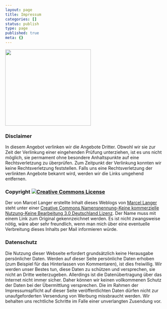 ```yaml
---
layout: page
title: Impressum
categories: []
status: publish
type: page
published: true
meta: {}
---
```


<img class="aligncenter size-full wp-image-29" title="impressum" src="/images/impressum.png" alt="" width="273" height="244" />

### Disclaimer

In diesem Angebot verlinken wir die Angebote Dritter. Obwohl wir sie zur Zeit der Verlinkung einer eingehenden Prüfung unterziehen, ist es uns nicht möglich, sie permament ohne besondere Anhaltspunkte auf eine Rechtsverletzung zu überprüfen. Zum Zeitpunkt der Verlinkung konnten wir keine Rechtsverletzung feststellen. Falls uns eine Rechtsverletzung der verlinkten Angebote bekannt wird, werden wir die Links umgehend entfernen.

### Copyright <a rel="license" href="http://creativecommons.org/licenses/by-nc-nd/3.0/de/"><img alt="Creative Commons License" src="http://i.creativecommons.org/l/by-nc-nd/3.0/de/88x31.png"/></a><br />

Der von Marcel Langer erstellte Inhalt dieses <span xmlns:dc="http://purl.org/dc/elements/1.1/" href="http://purl.org/dc/dcmitype/Text" rel="dc:type">Weblogs</span> von <a xmlns:cc="http://creativecommons.org/ns#" href="http://lumenlog.com/" property="cc:attributionName\" rel="cc:attributionURL\">Marcel Langer</a> steht unter einer <a rel="license\" href="http://creativecommons.org/licenses/by-nc-nd/3.0/de/">Creative Commons Namensnennung-Keine kommerzielle Nutzung-Keine Bearbeitung 3.0 Deutschland Lizenz</a>. Der Name muss mit einem Link zum Original gekennzeichnet werden. Es ist nicht zwangsweise nötig, wäre aber sehr freundlich, wenn man mich über eine eventuelle Verbreitung dieses Inhalts per Mail informieren würde.

### Datenschutz

Die Nutzung dieser Webseite erfordert grundsätzlich keine Herausgabe persönlicher Daten. Werden auf dieser Seite persönliche Daten erhoben (zum Beispiel für das Hinterlassen von Kommentaren), ist dies freiwillig. Wir werden unser Bestes tun, diese Daten zu schützen und versprechen, sie nicht an Dritte weiterzugeben. Allerdings ist die Datenübertragung über das Internet nicht immer sicher. Daher können wir keinen vollkommenen Schutz der Daten bei der Übermittlung versprechen. Die im Rahmen der Impressumspflicht auf dieser Seite veröffentlichten Daten dürfen nicht zur unaufgeforderten Versendung von Werbung missbraucht werden. Wir behalten uns rechtliche Schritte im Falle einer unverlangten Zusendung vor.
